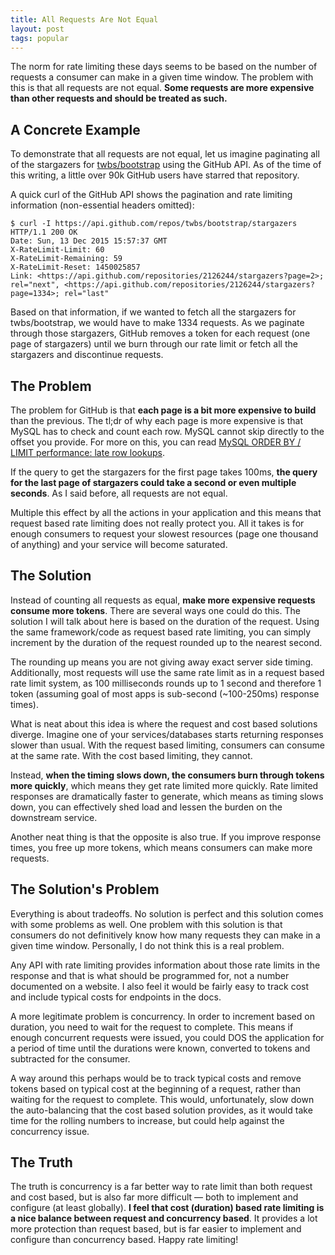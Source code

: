 ```yaml
---
title: All Requests Are Not Equal
layout: post
tags: popular
---
```


The norm for rate limiting these days seems to be based on the number of requests a consumer can make in a given time window. The problem with this is that all requests are not equal. **Some requests are more expensive than other requests and should be treated as such.**

## A Concrete Example

To demonstrate that all requests are not equal, let us imagine paginating all of the stargazers for [twbs/bootstrap](https://github.com/twbs/bootstrap) using the GitHub API. As of the time of this writing, a little over 90k GitHub users have starred that repository.

A quick curl of the GitHub API shows the pagination and rate limiting information (non-essential headers omitted):

```
$ curl -I https://api.github.com/repos/twbs/bootstrap/stargazers
HTTP/1.1 200 OK
Date: Sun, 13 Dec 2015 15:57:37 GMT
X-RateLimit-Limit: 60
X-RateLimit-Remaining: 59
X-RateLimit-Reset: 1450025857
Link: <https://api.github.com/repositories/2126244/stargazers?page=2>; rel="next", <https://api.github.com/repositories/2126244/stargazers?page=1334>; rel="last"
```

Based on that information, if we wanted to fetch all the stargazers for twbs/bootstrap, we would have to make 1334 requests. As we paginate through those stargazers, GitHub removes a token for each request (one page of stargazers) until we burn through our rate limit or fetch all the stargazers and discontinue requests.

## The Problem

The problem for GitHub is that **each page is a bit more expensive to build** than the previous. The tl;dr of why each page is more expensive is that MySQL has to check and count each row. MySQL cannot skip directly to the offset you provide. For more on this, you can read [MySQL ORDER BY / LIMIT performance: late row lookups](http://explainextended.com/2009/10/23/mysql-order-by-limit-performance-late-row-lookups/).

If the query to get the stargazers for the first page takes 100ms, **the query for the last page of stargazers could take a second or even multiple seconds**.  As I said before, all requests are not equal.

Multiple this effect by all the actions in your application and this means that request based rate limiting does not really protect you. All it takes is for enough consumers to request your slowest resources (page one thousand of anything) and your service will become saturated.

## The Solution

Instead of counting all requests as equal, **make more expensive requests consume more tokens**. There are several ways one could do this. The solution I will talk about here is based on the duration of the request. Using the same framework/code as request based rate limiting, you can simply increment by the duration of the request rounded up to the nearest second.

The rounding up means you are not giving away exact server side timing. Additionally, most requests will use the same rate limit as in a request based rate limit system, as 100 milliseconds rounds up to 1 second and therefore 1 token (assuming goal of most apps is sub-second (~100-250ms) response times).

What is neat about this idea is where the request and cost based solutions diverge. Imagine one of your services/databases starts returning responses slower than usual. With the request based limiting, consumers can consume at the same rate. With the cost based limiting, they cannot.

Instead, **when the timing slows down, the consumers burn through tokens more quickly**, which means they get rate limited more quickly. Rate limited responses are dramatically faster to generate, which means as timing slows down, you can effectively shed load and lessen the burden on the downstream service.

Another neat thing is that the opposite is also true. If you improve response times, you free up more tokens, which means consumers can make more requests.

## The Solution's Problem

Everything is about tradeoffs. No solution is perfect and this solution comes with some problems as well. One problem with this solution is that consumers do not definitively know how many requests they can make in a given time window. Personally, I do not think this is a real problem.

Any API with rate limiting provides information about those rate limits in the response and that is what should be programmed for, not a number documented on a website. I also feel it would be fairly easy to track cost and include typical costs for endpoints in the docs.

A more legitimate problem is concurrency. In order to increment based on duration, you need to wait for the request to complete. This means if enough concurrent requests were issued, you could DOS the application for a period of time until the durations were known, converted to tokens and subtracted for the consumer.

A way around this perhaps would be to track typical costs and remove tokens based on typical cost at the beginning of a request, rather than waiting for the request to complete. This would, unfortunately, slow down the auto-balancing that the cost based solution provides, as it would take time for the rolling numbers to increase, but could help against the concurrency issue.

## The Truth

The truth is concurrency is a far better way to rate limit than both request and cost based, but is also far more difficult &mdash; both to implement and  configure (at least globally). **I feel that cost (duration) based rate limiting is a nice balance between request and concurrency based**. It provides a lot more protection than request based, but is far easier to implement and configure than concurrency based. Happy rate limiting!
